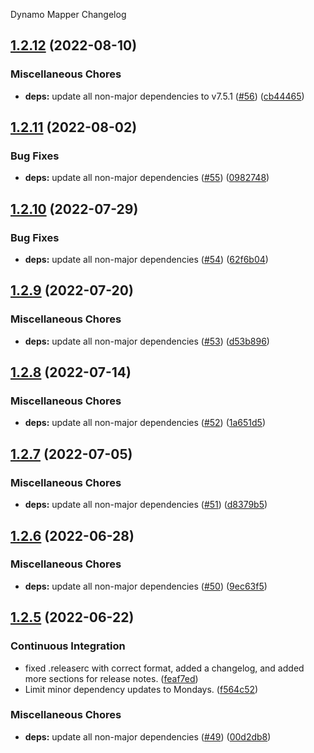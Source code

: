 Dynamo Mapper Changelog

## [1.2.12](https://github.com/autonomouslogic/dynamo-mapper/compare/1.2.11...1.2.12) (2022-08-10)


### Miscellaneous Chores

* **deps:** update all non-major dependencies to v7.5.1 ([#56](https://github.com/autonomouslogic/dynamo-mapper/issues/56)) ([cb44465](https://github.com/autonomouslogic/dynamo-mapper/commit/cb444659eb888c64086f1199eff2512eba98d226))

## [1.2.11](https://github.com/autonomouslogic/dynamo-mapper/compare/1.2.10...1.2.11) (2022-08-02)


### Bug Fixes

* **deps:** update all non-major dependencies ([#55](https://github.com/autonomouslogic/dynamo-mapper/issues/55)) ([0982748](https://github.com/autonomouslogic/dynamo-mapper/commit/098274811a5ff7dd04ca169380900e17fb2bdda9))

## [1.2.10](https://github.com/autonomouslogic/dynamo-mapper/compare/1.2.9...1.2.10) (2022-07-29)


### Bug Fixes

* **deps:** update all non-major dependencies ([#54](https://github.com/autonomouslogic/dynamo-mapper/issues/54)) ([62f6b04](https://github.com/autonomouslogic/dynamo-mapper/commit/62f6b0444bb75676c785ffe81eac451850406d20))

## [1.2.9](https://github.com/autonomouslogic/dynamo-mapper/compare/1.2.8...1.2.9) (2022-07-20)


### Miscellaneous Chores

* **deps:** update all non-major dependencies ([#53](https://github.com/autonomouslogic/dynamo-mapper/issues/53)) ([d53b896](https://github.com/autonomouslogic/dynamo-mapper/commit/d53b896a003cfbe9fe4ab197792b4cfc6b40f099))

## [1.2.8](https://github.com/autonomouslogic/dynamo-mapper/compare/1.2.7...1.2.8) (2022-07-14)


### Miscellaneous Chores

* **deps:** update all non-major dependencies ([#52](https://github.com/autonomouslogic/dynamo-mapper/issues/52)) ([1a651d5](https://github.com/autonomouslogic/dynamo-mapper/commit/1a651d552a10840e19f1842c171d9fa1097eca75))

## [1.2.7](https://github.com/autonomouslogic/dynamo-mapper/compare/1.2.6...1.2.7) (2022-07-05)


### Miscellaneous Chores

* **deps:** update all non-major dependencies ([#51](https://github.com/autonomouslogic/dynamo-mapper/issues/51)) ([d8379b5](https://github.com/autonomouslogic/dynamo-mapper/commit/d8379b5ac74b714cd10ed133a687af483344dd76))

## [1.2.6](https://github.com/autonomouslogic/dynamo-mapper/compare/1.2.5...1.2.6) (2022-06-28)


### Miscellaneous Chores

* **deps:** update all non-major dependencies ([#50](https://github.com/autonomouslogic/dynamo-mapper/issues/50)) ([9ec63f5](https://github.com/autonomouslogic/dynamo-mapper/commit/9ec63f5555b92094d8df1e2affb12ba4770cb44e))

## [1.2.5](https://github.com/autonomouslogic/dynamo-mapper/compare/1.2.4...1.2.5) (2022-06-22)


### Continuous Integration

* fixed .releaserc with correct format, added a changelog, and added more sections for release notes. ([feaf7ed](https://github.com/autonomouslogic/dynamo-mapper/commit/feaf7ed67d7270fb7bf0169342083084fb12d5e3))
* Limit minor dependency updates to Mondays. ([f564c52](https://github.com/autonomouslogic/dynamo-mapper/commit/f564c521cfa92a9d87c673862d651a81698c5108))


### Miscellaneous Chores

* **deps:** update all non-major dependencies ([#49](https://github.com/autonomouslogic/dynamo-mapper/issues/49)) ([00d2db8](https://github.com/autonomouslogic/dynamo-mapper/commit/00d2db815193ff5315204c9629c9eb48739601d3))
